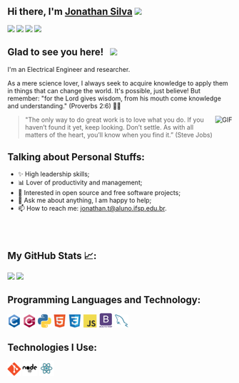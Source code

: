 ## Hi there, I'm <a href="https://www.github.com/JonathanTSilva/" target="_blank">Jonathan Silva</a> <img src="https://media.giphy.com/media/hvRJCLFzcasrR4ia7z/giphy.gif" width="25px">

[![](https://img.shields.io/badge/GitHub-100000?style=for-the-badge&logo=github&logoColor=white)](https://www.github.com/JonathanTSilva/)
[![](https://img.shields.io/badge/linkedin-%230077B5.svg?&style=for-the-badge&logo=linkedin&logoColor=white)](https://www.linkedin.com/in/JonathanTSilva/)
[![](https://img.shields.io/badge/YouTube-FF0000?style=for-the-badge&logo=youtube&logoColor=white)](https://www.youtube.com/channel/UCEqsLtzTIW-M81vMbQ8msnQ/featured)
[![](https://img.shields.io/badge/Gmail-D14836?style=for-the-badge&logo=gmail&logoColor=white)](mailto:jonathan.t@aluno.ifsp.edu.br)

## Glad to see you here! &nbsp; [![](https://views.whatilearened.today/views/github/JonathanTSilva/JonathanTSilva.svg)](http://github.com/JonathanTSilva/JonathanTSilva)

I'm an Electrical Engineer and researcher.

As a mere science lover, I always seek to acquire knowledge to apply them in things that can change the world. It's possible, just believe! But remember: "for the Lord gives wisdom, from his mouth come knowledge and understanding." (Proverbs 2:6) 🙏🏻

<img align="right" alt="GIF" src="https://media.giphy.com/media/w60Q8TMl92U5hCq3Zb/giphy.gif" height="330" />

>"The only way to do great work is to love what you do. If you haven’t found it yet, keep looking. Don’t settle. As with all matters of the heart, you’ll know when you find it.” (Steve Jobs)

## Talking about Personal Stuffs:
* ✨ High leadership skills;
* 📊 Lover of productivity and management;
* 🤝 Interested in open source and free software projects;
* 💬 Ask me about anything, I am happy to help;
* 📫 How to reach me: jonathan.t@aluno.ifsp.edu.br.

</br>
</br>

## My GitHub Stats 📈:
<p>
  <img height="180em" src="https://github-readme-stats.vercel.app/api?username=JonathanTSilva&show_icons=true&hide_border=true&&count_private=true&include_all_commits=true" />
  <img height="180em" src="https://github-readme-stats.vercel.app/api/top-langs/?username=JonathanTSilva&exclude_repo=KNN-Image-Classification&show_icons=true&hide_border=true&layout=compact&langs_count=8"/>
</p>

## Programming Languages and Technology:
<img src = 'https://github.com/JonathanTSilva/JonathanTSilva/blob/main/Images/c-original.svg' width='30'/> <img src = 'https://github.com/JonathanTSilva/JonathanTSilva/blob/main/Images/cpp.svg' width='30'/> <img src = 'https://github.com/JonathanTSilva/JonathanTSilva/blob/main/Images/python2.png' height='30'/>  <img src = 'https://github.com/JonathanTSilva/JonathanTSilva/blob/main/Images/html.svg' width='30'/> <img src = 'https://github.com/JonathanTSilva/JonathanTSilva/blob/main/Images/css.svg' width='30'/> <img src = 'https://github.com/JonathanTSilva/JonathanTSilva/blob/main/Images/js.svg' width='30'/> <img src = 'https://github.com/JonathanTSilva/JonathanTSilva/blob/main/Images/bootstrap.svg' width='33'/> <img src = 'https://github.com/JonathanTSilva/JonathanTSilva/blob/main/Images/sql.svg' width='30'/> 
 
## Technologies I Use:
<img src = 'https://github.com/JonathanTSilva/JonathanTSilva/blob/main/Images/git.svg' width='30'/> <img src = 'https://github.com/JonathanTSilva/JonathanTSilva/blob/main/Images/nodejs.svg' width='33'/> <img src = 'https://github.com/JonathanTSilva/JonathanTSilva/blob/main/Images/react.svg' width='33'/>

<!--**JonathanTSilva/JonathanTSilva** is a ✨ _special_ ✨ repository because its `README.md` (this file) appears on your GitHub profile.

Here are some ideas to get you started:

- 🔭 I’m currently working on ...
- 🌱 I’m currently learning ...
- 👯 I’m looking to collaborate on ...
- 🤔 I’m looking for help with ...
- 💬 Ask me about ...
- 📫 How to reach me: ...
- 😄 Pronouns: ...
- ⚡ Fun fact: ...

<a href="https://stackoverflow.com/help/badges/51/python?userid=562769"><img src = 'https://github.com/MarikIshtar007/MarikIshtar007/blob/master/images/python2.png' height='30'/></a>
<img src = 'https://github.com/MarikIshtar007/MarikIshtar007/blob/master/images/sql.svg' width='30'/>
<img src = 'https://github.com/MarikIshtar007/MarikIshtar007/blob/master/images/html.svg' width='30'/>
<img src = 'https://github.com/MarikIshtar007/MarikIshtar007/blob/master/images/js.svg' width='30'/>
<img src = 'https://github.com/MarikIshtar007/MarikIshtar007/blob/master/images/css.svg' width='30'/>
<img src = 'https://github.com/MarikIshtar007/MarikIshtar007/blob/master/images/bootstrap.svg' width='33'/>
<img src = 'https://github.com/MarikIshtar007/MarikIshtar007/blob/master/images/git.svg' width='30'/>

-->
